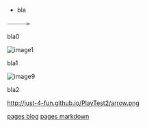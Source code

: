 * bla

![image0](arrow.png)

bla0

![image1](/arrow.png)

bla1

![image9](http://just-4-fun.github.io/PlayTest2/arrow.png)

bla2

http://just-4-fun.github.io/PlayTest2/arrow.png


[pages blog](http://sgeos.github.io/github/jekyll/2016/08/30/adding_images_and_downloads_to_a_github_pages_jekyll_blog.html)
[pages markdown](https://guides.github.com/features/mastering-markdown/)
